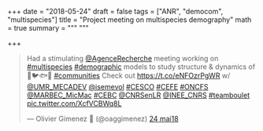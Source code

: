 +++
date = "2018-05-24"
draft = false
tags = ["ANR", "democom", "multispecies"]
title = "Project meeting on multispecies demography"
math = true
summary = """
"""

+++
 
<blockquote class="twitter-tweet" data-lang="fr"><p lang="en" dir="ltr">Had a stimulating <a href="https://twitter.com/AgenceRecherche?ref_src=twsrc%5Etfw">@AgenceRecherche</a> meeting working on <a href="https://twitter.com/hashtag/multispecies?src=hash&amp;ref_src=twsrc%5Etfw">#multispecies</a>  <a href="https://twitter.com/hashtag/demographic?src=hash&amp;ref_src=twsrc%5Etfw">#demographic</a> models to study structure &amp; dynamics of 🐺🐦🐟🌱  <a href="https://twitter.com/hashtag/communities?src=hash&amp;ref_src=twsrc%5Etfw">#communities</a> Check out <a href="https://t.co/eNFOzrPgWR">https://t.co/eNFOzrPgWR</a> w/  <a href="https://twitter.com/UMR_MECADEV?ref_src=twsrc%5Etfw">@UMR_MECADEV</a> <a href="https://twitter.com/isemevol?ref_src=twsrc%5Etfw">@isemevol</a> <a href="https://twitter.com/hashtag/CESCO?src=hash&amp;ref_src=twsrc%5Etfw">#CESCO</a> <a href="https://twitter.com/hashtag/CEFE?src=hash&amp;ref_src=twsrc%5Etfw">#CEFE</a> <a href="https://twitter.com/hashtag/ONCFS?src=hash&amp;ref_src=twsrc%5Etfw">#ONCFS</a> <a href="https://twitter.com/MARBEC_MicMac?ref_src=twsrc%5Etfw">@MARBEC_MicMac</a> <a href="https://twitter.com/hashtag/CEBC?src=hash&amp;ref_src=twsrc%5Etfw">#CEBC</a>  <a href="https://twitter.com/CNRSenLR?ref_src=twsrc%5Etfw">@CNRSenLR</a> <a href="https://twitter.com/INEE_CNRS?ref_src=twsrc%5Etfw">@INEE_CNRS</a> <a href="https://twitter.com/hashtag/teamboulet?src=hash&amp;ref_src=twsrc%5Etfw">#teamboulet</a> <a href="https://t.co/XcfVCBWq8L">pic.twitter.com/XcfVCBWq8L</a></p>&mdash; Olivier Gimenez 🍉 (@oaggimenez) <a href="https://twitter.com/oaggimenez/status/999751209711034370?ref_src=twsrc%5Etfw">24 mai18</a></blockquote>
<script async src="https://platform.twitter.com/widgets.js" charset="utf-8"></script>
